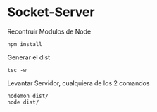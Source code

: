 

# Socket-Server


Recontruir Modulos de Node
````
npm install
````
Generar el dist
````
tsc -w
````
Levantar Servidor, cualquiera de los 2 comandos
````
nodemon dist/
node dist/
````